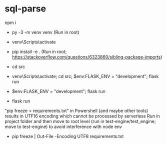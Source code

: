# sql-parse

npm i

- py -3 -m venv venv (Run in root)


- venv\Scripts\activate
- pip install -e . (Run in root; https://stackoverflow.com/questions/6323860/sibling-package-imports)
- cd src

- venv\Scripts\activate; cd src; $env:FLASK_ENV = "development"; flask run
- $env:FLASK_ENV = "development"; flask run
- flask run

"pip freeze > requirements.txt" in Powershell (and maybe other tools) results in UTF16 encoding which cannot be processed by serverless
Run in project folder and then move to root level (run in test-engine/test_engine; move to test-engine) to avoid interference with node env
- pip freeze | Out-File -Encoding UTF8 requirements.txt